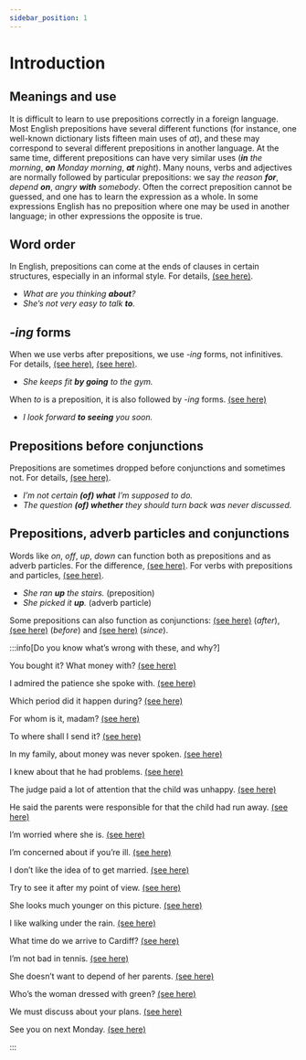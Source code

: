 ```yaml
---
sidebar_position: 1
---
```


# Introduction

## Meanings and use

It is difficult to learn to use prepositions correctly in a foreign language. Most English prepositions have several different functions (for instance, one well-known dictionary lists fifteen main uses of *at*), and these may correspond to several different prepositions in another language. At the same time, different prepositions can have very similar uses (***in** the morning*, ***on** Monday morning*, ***at** night*). Many nouns, verbs and adjectives are normally followed by particular prepositions: we say *the reason **for***, *depend **on***, *angry **with** somebody*. Often the correct preposition cannot be guessed, and one has to learn the expression as a whole. In some expressions English has no preposition where one may be used in another language; in other expressions the opposite is true.

## Word order

In English, prepositions can come at the ends of clauses in certain structures, especially in an informal style. For details, [(see here)](./prepositions-at-the-ends-of-clauses).

- *What are you thinking **about**?*
- *She’s not very easy to talk **to**.*

## *-ing* forms

When we use verbs after prepositions, we use *\-ing* forms, not infinitives. For details, [(see here)](./../infinitives-ing-forms-and-past-participles-after-nouns-verbs-etc/ing-forms-after-prepositions-without-breaking-eggs), [(see here)](./ing-forms-and-infinitives).

- *She keeps fit **by going** to the gym.*

When *to* is a preposition, it is also followed by *\-ing* forms. [(see here)](./../infinitives-ing-forms-and-past-participles-after-nouns-verbs-etc/ing-forms-after-prepositions-without-breaking-eggs#to-as-a-preposition-i-look-forward-to-ing)

- *I look forward **to seeing** you soon.*

## Prepositions before conjunctions

Prepositions are sometimes dropped before conjunctions and sometimes not. For details, [(see here)](./prepositions-before-conjunctions).

- *I’m not certain **(of) what** I’m supposed to do.*
- *The question **(of) whether** they should turn back was never discussed.*

## Prepositions, adverb particles and conjunctions

Words like *on*, *off*, *up*, *down* can function both as prepositions and as adverb particles. For the difference, [(see here)](./../adverbs-and-adverbials/adverb-particles-up-down-back-away-etc). For verbs with prepositions and particles, [(see here)](./../verbs/two-part-verbs-phrasal-verbs).

- *She ran **up** the stairs.* (preposition)
- *She picked it **up**.* (adverb particle)

Some prepositions can also function as conjunctions: [(see here)](./../other-adverbial-clauses/after-conjunction) (*after*), [(see here)](./../other-adverbial-clauses/before-conjunction) (*before*) and [(see here)](./../../vocabulary/word-problems-from-a-to-z/since-tenses) (*since*).

:::info[Do you know what’s wrong with these, and why?]

You bought it? What money with? [(see here)](./prepositions-at-the-ends-of-clauses#wh-questions-what-are-you-looking-at)

I admired the patience she spoke with. [(see here)](./prepositions-at-the-ends-of-clauses#exceptions-during-which-period)

Which period did it happen during? [(see here)](./prepositions-at-the-ends-of-clauses#exceptions-during-which-period)

For whom is it, madam? [(see here)](./prepositions-at-the-ends-of-clauses#formal-structures-with-whom)

To where shall I send it? [(see here)](./prepositions-at-the-ends-of-clauses#formal-structures-with-whom)

In my family, about money was never spoken. [(see here)](./prepositions-at-the-ends-of-clauses#formal-structures-with-whom)

I knew about that he had problems. [(see here)](./prepositions-before-conjunctions#indirect-speech-prepositions-dropped-before-that)

The judge paid a lot of attention that the child was unhappy. [(see here)](./prepositions-before-conjunctions#the-fact-that)

He said the parents were responsible for that the child had run away. [(see here)](./prepositions-before-conjunctions#the-fact-that)

I’m worried where she is. [(see here)](./prepositions-before-conjunctions#question-words)

I’m concerned about if you’re ill. [(see here)](./prepositions-before-conjunctions#question-words)

I don’t like the idea of to get married. [(see here)](./ing-forms-and-infinitives)

Try to see it after my point of view. [(see here)](./prepositions-before-particular-words-and-expressions)

She looks much younger on this picture. [(see here)](./prepositions-before-particular-words-and-expressions)

I like walking under the rain. [(see here)](./prepositions-before-particular-words-and-expressions)

What time do we arrive to Cardiff? [(see here)](./prepositions-after-particular-words-and-expressions)

I’m not bad in tennis. [(see here)](./prepositions-after-particular-words-and-expressions)

She doesn’t want to depend of her parents. [(see here)](./prepositions-after-particular-words-and-expressions)

Who’s the woman dressed with green? [(see here)](./prepositions-after-particular-words-and-expressions)

We must discuss about your plans. [(see here)](./expressions-without-prepositions#discuss-emphasise-enter-marry-lack-resemble-and-approach)

See you on next Monday. [(see here)](./expressions-without-prepositions#next-last-etc)

:::
